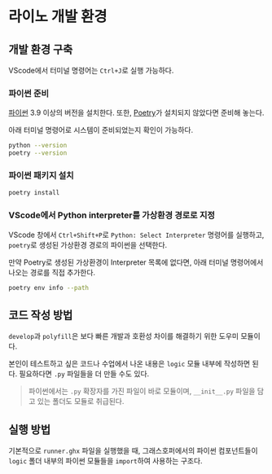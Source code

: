 # 라이노 개발 환경

## 개발 환경 구축

VScode에서 터미널 명령어는 `Ctrl+J`로 실행 가능하다.

### 파이썬 준비

[파이썬](https://www.python.org/) 3.9 이상의 버전을 설치한다. 또한, [Poetry](https://python-poetry.org/docs)가 설치되지 않았다면 준비해 놓는다.

아래 터미널 명령어로 시스템이 준비되었는지 확인이 가능하다.

```bash
python --version
poetry --version
```

### 파이썬 패키지 설치

```bash
poetry install
```

### VScode에서 Python interpreter를 가상환경 경로로 지정

VScode 창에서 `Ctrl+Shift+P`로 `Python: Select Interpreter` 명령어를 실행하고, `poetry`로 생성된 가상환경 경로의 파이썬을 선택한다.

만약 Poetry로 생성된 가상환경이 Interpreter 목록에 없다면, 아래 터미널 명령어에서 나오는 경로를 직접 추가한다.

```bash
poetry env info --path
```

## 코드 작성 방법

`develop`과 `polyfill`은 보다 빠른 개발과 호환성 차이를 해결하기 위한 도우미 모듈이다.

본인이 테스트하고 싶은 코드나 수업에서 나온 내용은 `logic` 모듈 내부에 작성하면 된다. 필요하다면 `.py` 파일들을 더 만들 수도 있다.

> 파이썬에서는 `.py` 확장자를 가진 파일이 바로 모듈이며, `__init__.py` 파일을 담고 있는 폴더도 모듈로 취급된다.

## 실행 방법

기본적으로 `runner.ghx` 파일을 실행했을 때, 그래스호퍼에서의 파이썬 컴포넌트들이 `logic` 폴더 내부의 파이썬 모듈들을 `import`하여 사용하는 구조다.